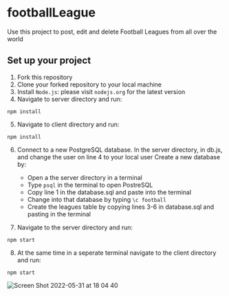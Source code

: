 # footballLeague

Use this project to post, edit and delete Football Leagues from all over the world

## Set up your project

1. Fork this repository
2. Clone your forked repository to your local machine
3. Install ```Node.js```: please visit ```nodejs.org``` for the latest version
4. Navigate to server directory and run:
```
npm install
```
5. Navigate to client directory and run:
```
npm install
``` 
6. Connect to a new PostgreSQL database. 
   In the server directory, in db.js, and change the user on line 4 to your local user
   Create a new database by:
   - Open a the server directory in a terminal
   - Type ```psql``` in the terminal to open PostreSQL
   - Copy line 1 in the database.sql and paste into the terminal
   - Change into that database by typing ```\c football```
   - Create the leagues table by copying lines 3-6 in database.sql and pasting in the terminal

7. Navigate to the server directory and run:
```
npm start
```
8. At the same time in a seperate terminal navigate to the client directory and run:
```
npm start
``` 

![Screen Shot 2022-05-31 at 18 04 40](https://user-images.githubusercontent.com/93666673/171232538-c5175d16-7f04-4e87-a667-a9eefb3f2fcf.png)

